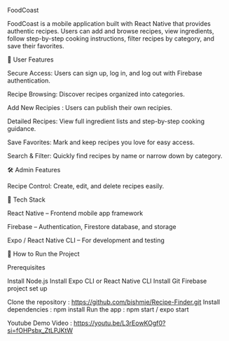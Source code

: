 FoodCoast

FoodCoast is a mobile application built with React Native that provides authentic recipes. Users can add and browse recipes, view ingredients, follow step-by-step cooking instructions, filter recipes by category, and save their favorites.



👤 User Features

Secure Access: Users can sign up, log in, and log out with Firebase authentication.

Recipe Browsing: Discover recipes organized into categories.

Add New Recipies : Users can publish their own recipies. 

Detailed Recipes: View full ingredient lists and step-by-step cooking guidance.

Save Favorites: Mark and keep recipes you love for easy access.

Search & Filter: Quickly find recipes by name or narrow down by category.



🛠️ Admin Features

Recipe Control: Create, edit, and delete recipes easily.



📱 Tech Stack

React Native – Frontend mobile app framework

Firebase – Authentication, Firestore database, and storage

Expo / React Native CLI – For development and testing



🚀 How to Run the Project

Prerequisites

Install Node.js
Install Expo CLI or React Native CLI
Install Git
Firebase project set up

Clone the repository :   https://github.com/bishmie/Recipe-Finder.git 
Install dependencies : npm install
Run the app : npm start / expo start

Youtube Demo Video : https://youtu.be/L3rEowKOgf0?si=fOHPsbx_ZtLPJKtW


